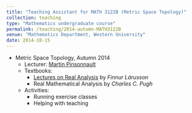 ```yaml
---	
title: "Teaching Assistant for MATH 3122B (Metric Space Topology)"		
collection: teaching		
type: "Mathematics undergraduate course"		
permalink: /teaching/2014-autumn-MATH3122B
venue: "Mathematics Department, Western University"		
date: 2014-10-15		
---	
```

 			
* Metric Space Topology, Autumn 2014 	
   * Lecturer: [Martin Pinsonnault](http://www-home.math.uwo.ca/~mpinson/)
   * Textbooks:
     * [Lectures on Real Analysis](https://www.cambridge.org/core/books/lectures-on-real-analysis/55355F6128B1EA7BC8FD6CE5B6181419) by             _Finnur Lárusson_
     * Real Mathematical Analysis by _Charles C. Pugh_ 
   * Activities: 
     * Running exercise classes 
     * Helping with teaching  
